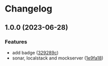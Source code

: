 # Changelog

## 1.0.0 (2023-06-28)


### Features

* add badge ([329289c](https://github.com/ortisan/local-dev-environment/commit/329289c90b22fd41601b35fc3ccba2ffaa522cfa))
* sonar, localstack and mockserver ([1e9fa18](https://github.com/ortisan/local-dev-environment/commit/1e9fa18309ea6a004c6685598672ad72885941b3))
